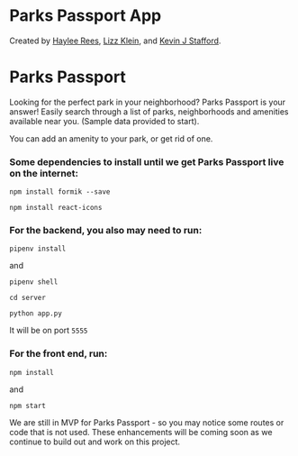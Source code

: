# Parks Passport App
Created by [Haylee Rees](github.com/sassy85), [Lizz Klein](github.com/5lizzerin), and [Kevin J Stafford](github.com/kevinjstafford).

# Parks Passport

Looking for the perfect park in your neighborhood? Parks Passport is your answer! Easily search through a list of parks, neighborhoods and amenities available near you. (Sample data provided to start).

You can add an amenity to your park, or get rid of one.

### Some dependencies to install until we get Parks Passport live on the internet:

`npm install formik --save`

`npm install react-icons`



### For the backend, you also may need to run:

`pipenv install`

and 

`pipenv shell`

`cd server`

`python app.py`

It will be on port `5555`



### For the front end, run:

`npm install`

and 

`npm start`



We are still in MVP for Parks Passport - so you may notice some routes or code that is not used. These enhancements will be coming soon as we continue to build out and work on this project.

